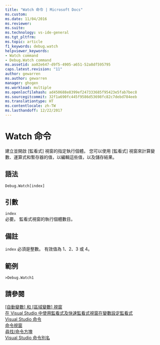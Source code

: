 ```yaml
---
title: "Watch 命令 | Microsoft Docs"
ms.custom: 
ms.date: 11/04/2016
ms.reviewer: 
ms.suite: 
ms.technology: vs-ide-general
ms.tgt_pltfrm: 
ms.topic: article
f1_keywords: debug.watch
helpviewer_keywords:
- Watch command
- Debug.Watch command
ms.assetid: aa02e647-d9f5-4905-a651-52a8df595795
caps.latest.revision: "11"
author: gewarren
ms.author: gewarren
manager: ghogen
ms.workload: multiple
ms.openlocfilehash: ad450688e8399ef247333685f95423e5fab7bec8
ms.sourcegitcommit: 32f1a690fc445f9586d53698fc82c7debd784eeb
ms.translationtype: HT
ms.contentlocale: zh-TW
ms.lasthandoff: 12/22/2017
---
```

# <a name="watch-command"></a>Watch 命令
建立並開啟 [監看式]  視窗的指定執行個體。 您可以使用 [監看式] 視窗來計算變數、運算式和暫存器的值，以編輯這些值，以及儲存結果。  
  
## <a name="syntax"></a>語法  
  
```  
Debug.Watch[index]  
```  
  
## <a name="arguments"></a>引數  
 `index`  
 必要。 監看式視窗的執行個體數目。  
  
## <a name="remarks"></a>備註  
 `index` 必須是整數。 有效值為 1、2、3 或 4。  
  
## <a name="example"></a>範例  
  
```  
>Debug.Watch1  
```  
  
## <a name="see-also"></a>請參閱  
 [[自動變數] 和 [區域變數] 視窗](../../debugger/autos-and-locals-windows.md)   
 [在 Visual Studio 中使用監看式及快速監看式視窗在變數設定監看式](../../debugger/watch-and-quickwatch-windows.md)   
 [Visual Studio 命令](../../ide/reference/visual-studio-commands.md)   
 [命令視窗](../../ide/reference/command-window.md)   
 [尋找/命令方塊](../../ide/find-command-box.md)   
 [Visual Studio 命令別名](../../ide/reference/visual-studio-command-aliases.md)